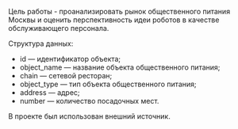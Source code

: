 Цель работы - проанализировать рынок общественного питания Москвы и оценить перспективность идеи роботов в качестве обслуживающего персонала.

Структура данных:
* id — идентификатор объекта;
* object_name — название объекта общественного питания;
* chain — сетевой ресторан;
* object_type — тип объекта общественного питания;
* address — адрес;
* number — количество посадочных мест.

В проекте был использован внешний источник.
